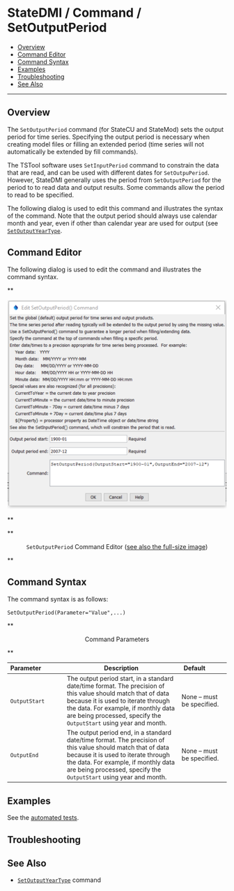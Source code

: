 # StateDMI / Command / SetOutputPeriod #

* [Overview](#overview)
* [Command Editor](#command-editor)
* [Command Syntax](#command-syntax)
* [Examples](#examples)
* [Troubleshooting](#troubleshooting)
* [See Also](#see-also)

-------------------------

## Overview ##

The `SetOutputPeriod` command (for StateCU and StateMod)
sets the output period for time series.
Specifying the output period is necessary when creating model files or filling
an extended period (time series will not automatically be extended by fill commands).

The TSTool software uses `SetInputPeriod` command to constrain the data that are read,
and can be used with different dates for `SetOutpuPeriod`.
However, StateDMI generally uses the period from `SetOutputPeriod` for the period to to read data and output results.
Some commands allow the period to read to be specified.

The following dialog is used to edit this command and illustrates the syntax of the command.
Note that the output period should always use calendar month and year,
even if other than calendar year are used for output (see
[`SetOutputYearType`](../SetOutputYearType/SetOutputYearType.md).

## Command Editor ##

The following dialog is used to edit the command and illustrates the command syntax.

**<p style="text-align: center;">
![SetOutputPeriod](SetOutputPeriod.png)
</p>**

**<p style="text-align: center;">
`SetOutputPeriod` Command Editor (<a href="../SetOutputPeriod.png">see also the full-size image</a>)
</p>**

## Command Syntax ##

The command syntax is as follows:

```text
SetOutputPeriod(Parameter="Value",...)
```
**<p style="text-align: center;">
Command Parameters
</p>**

| **Parameter**&nbsp;&nbsp;&nbsp;&nbsp;&nbsp;&nbsp;&nbsp;&nbsp;&nbsp;&nbsp;&nbsp;&nbsp; | **Description** | **Default**&nbsp;&nbsp;&nbsp;&nbsp;&nbsp;&nbsp;&nbsp;&nbsp;&nbsp;&nbsp; |
| --------------|-----------------|----------------- |
| `OutputStart` | The output period start, in a standard date/time format.  The precision of this value should match that of data because it is used to iterate through the data.  For example, if monthly data are being processed, specify the `OutputStart` using year and month. | None – must be specified. |
| `OutputEnd` | The output period end, in a standard date/time format.  The precision of this value should match that of data because it is used to iterate through the data.  For example, if monthly data are being processed, specify the `OutputStart` using year and month. | None – must be specified. |

## Examples ##

See the [automated tests](https://github.com/OpenCDSS/cdss-app-statedmi-test/tree/master/test/regression/commands/SetOutputPeriod).

## Troubleshooting ##

## See Also ##

* [`SetOutputYearType`](../SetOutputYearType/SetOutputYearType.md) command
